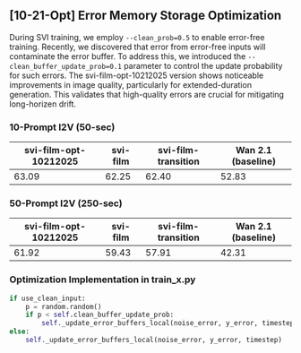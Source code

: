 ## [10-21-Opt] Error Memory Storage Optimization

During SVI training, we employ `--clean_prob=0.5` to enable error-free training. Recently, we discovered that error from error-free inputs will contaminate the error buffer. To address this, we introduced the `--clean_buffer_update_prob=0.1` parameter to control the update probability for such errors. The svi-film-opt-10212025 version shows noticeable improvements in image quality, particularly for extended-duration generation. This validates that high-quality errors are crucial for mitigating long-horizen drift.

### 10-Prompt I2V (50-sec)

| svi-film-opt-10212025 | svi-film | svi-film-transition |     Wan 2.1 (baseline) |       
| ---------------------- | -------- | ------------------- |  ------------------- |     
| 63.09 | 62.25 | 62.40 |52.83|

### 50-Prompt I2V (250-sec)

| svi-film-opt-10212025 | svi-film | svi-film-transition | Wan 2.1 (baseline) |            
| ---------------------- | -------- | ------------------- |------------------- |
| 61.92 | 59.43 | 57.91 |42.31|

### Optimization Implementation in train_x.py

```python
if use_clean_input:
    p = random.random()
    if p < self.clean_buffer_update_prob:
        self._update_error_buffers_local(noise_error, y_error, timestep)
else:
    self._update_error_buffers_local(noise_error, y_error, timestep)
```